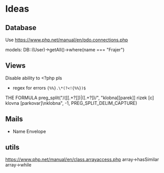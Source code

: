 # Ideas

## Database

Use https://www.php.net/manual/en/pdo.connections.php

models: DB::(User)->getAll()->where(name === "Frajer")

## Views

Disable ability to <?php pls

- regex for errors `{%%}.\*(?<!{%%})$`

THE FORMULA preg_split("/(\[\[.+?\]\])|(\[.+?\])/", "klobna[[parek]]     rizek    [c]   klovna [parkovar]\nklobna", -1, PREG_SPLIT_DELIM_CAPTURE)

## Mails

- Name Envelope

## utils

https://www.php.net/manual/en/class.arrayaccess.php
array->hasSimilar
array->while

